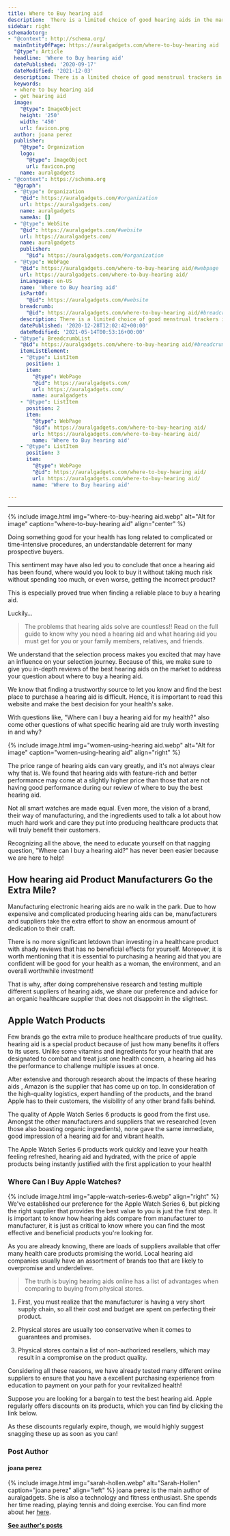 ```yaml
---
title: Where to Buy hearing aid
description:  There is a limited choice of good hearing aids in the market. Find out the FREE...
sidebar: right
schemadotorg:
- "@context": http://schema.org/
  mainEntityOfPage: https://auralgadgets.com/where-to-buy-hearing aid
  "@type": Article
  headline: 'Where to Buy hearing aid'
  datePublished: '2020-09-17'
  dateModified: '2021-12-03'
  description: There is a limited choice of good menstrual trackers in the market. Find out the FREE...
  keywords:
  - where to buy hearing aid
  - get hearing aid
  image:
    "@type": ImageObject
    height: '250'
    width: '450'
    url: favicon.png
  author: joana perez
  publisher:
    "@type": Organization
    logo:
      "@type": ImageObject
      url: favicon.png
    name: auralgadgets
- "@context": https://schema.org
  "@graph":
  - "@type": Organization
    "@id": https://auralgadgets.com/#organization
    url: https://auralgadgets.com/
    name: auralgadgets
    sameAs: []
  - "@type": WebSite
    "@id": https://auralgadgets.com/#website
    url: https://auralgadgets.com/
    name: auralgadgets
    publisher:
      "@id": https://auralgadgets.com/#organization
  - "@type": WebPage
    "@id": https://auralgadgets.com/where-to-buy-hearing aid/#webpage
    url: https://auralgadgets.com/where-to-buy-hearing aid/
    inLanguage: en-US
    name: 'Where to Buy hearing aid'
    isPartOf:
      "@id": https://auralgadgets.com/#website
    breadcrumb:
      "@id": https://auralgadgets.com/where-to-buy-hearing aid/#breadcrumblist
    description: There is a limited choice of good menstrual trackers in the market. Find out the FREE...
    datePublished: '2020-12-28T12:02:42+00:00'
    dateModified: '2021-05-14T00:53:16+00:00'
  - "@type": BreadcrumbList
    "@id": https://auralgadgets.com/where-to-buy-hearing aid/#breadcrumblist
    itemListElement:
    - "@type": ListItem
      position: 1
      item:
        "@type": WebPage
        "@id": https://auralgadgets.com/
        url: https://auralgadgets.com/
        name: auralgadgets
    - "@type": ListItem
      position: 2
      item:
        "@type": WebPage
        "@id": https://auralgadgets.com/where-to-buy-hearing aid/
        url: https://auralgadgets.com/where-to-buy-hearing aid/
        name: 'Where to Buy hearing aid'
    - "@type": ListItem
      position: 3
      item:
        "@type": WebPage
        "@id": https://auralgadgets.com/where-to-buy-hearing aid/
        url: https://auralgadgets.com/where-to-buy-hearing aid/
        name: 'Where to Buy hearing aid'

---
```

---
{% include image.html img="where-to-buy-hearing aid.webp" alt="Alt for image" caption="where-to-buy-hearing aid" align="center" %}

Doing something good for your health has long related to complicated or time-intensive procedures, an understandable deterrent for many prospective buyers.

This sentiment may have also led you to conclude that once a hearing aid has been found, where would you look to buy it without taking much risk without spending too much, or even worse, getting the incorrect product?

This is especially proved true when finding a reliable place to buy a hearing aid.

Luckily…

> The problems that hearing aids solve are countless!! Read on the full guide to know why you need a hearing aid and what hearing aid you must get for you or your  family members, relatives, and friends.

We understand that the selection process makes you excited that may have an influence on your selection journey. Because of this, we make sure to give you in-depth reviews of the best hearing aids on the market to address your question about where to buy a hearing aid.

We know that finding a trustworthy source to let you know and find the best place to purchase a hearing aid is difficult. Hence, it is important to read this website and make the best decision for your health's sake.

With questions like, "Where can I buy a hearing aid for my health?" also come other questions of what specific hearing aid are truly worth investing in and why?

{% include image.html img="women-using-hearing aid.webp" alt="Alt for image" caption="women-using-hearing aid" align="right" %}

The price range of hearing aids can vary greatly, and it's not always clear why that is. We found that hearing aids with feature-rich and better performance may come at a slightly higher price than those that are not having good performance during our review of where to buy the best hearing aid.

Not all smart watches are made equal. Even more, the vision of a brand, their way of manufacturing, and the ingredients used to talk a lot about how much hard work and care they put into producing healthcare products that will truly benefit their customers.

Recognizing all the above, the need to educate yourself on that nagging question, "Where can I buy a hearing aid?" has never been easier because we are here to help!

## How hearing aid Product Manufacturers Go the Extra Mile?
Manufacturing electronic hearing aids are no walk in the park. Due to how expensive and complicated producing hearing aids can be, manufacturers and suppliers take the extra effort to show an enormous amount of dedication to their craft.

There is no more significant letdown than investing in a healthcare product with shady reviews that has no beneficial effects for yourself. Moreover, it is worth mentioning that it is essential to purchasing a hearing aid that you are confident will be good for your health as a woman, the environment, and an overall worthwhile investment!

That is why, after doing comprehensive research and testing multiple different suppliers of hearing aids, we share our preference and advice for an organic healthcare supplier that does not disappoint in the slightest.

## Apple Watch Products

Few brands go the extra mile to produce healthcare products of true quality. hearing aid is a special product because of just how many benefits it offers to its users. Unlike some vitamins and ingredients for your health that are designated to combat and treat just one health concern, a hearing aid has the performance to challenge multiple issues at once.

After extensive and thorough research about the impacts of these hearing aids , Amazon is the supplier that has come up on top. In consideration of the high-quality logistics, expert handling of the products, and the brand Apple has to their customers, the visibility of any other brand falls  behind.

The quality of Apple Watch Series 6 products is good from the first use. Amongst the other manufacturers and suppliers that we researched (even those also boasting organic ingredients), none gave the same immediate, good impression of a hearing aid for and vibrant health.

The Apple Watch Series 6 products work quickly and leave your health feeling refreshed, hearing aid and hydrated, with the price of apple products being instantly justified with the first application to your health!

### Where Can I Buy Apple Watches?
{% include image.html img="apple-watch-series-6.webp" align="right" %}
We've established our preference for the Apple Watch Series 6, but picking the right supplier that provides the best value to you is just the first step. It is important to know how hearing aids compare from manufacturer to manufacturer, it is just as critical to know where you can find the most effective and beneficial products you're looking for.

As you are already knowing, there are loads of suppliers available that offer many health care products promising the world. Local hearing aid companies usually have an assortment of brands too that are likely to overpromise and underdeliver.

> The truth is buying hearing aids online has a list of advantages when comparing to buying from physical stores.

1. First, you must realize that the manufacturer is having a very short supply chain, so all their cost and budget are spent on perfecting their product.

2. Physical stores are usually too conservative when it comes to guarantees and promises.

3. Physical stores contain a list of non-authorized resellers, which may result in a compromise on the product quality.

Considering all these reasons, we have already tested many different online suppliers to ensure that you have a excellent purchasing experience from education to payment on your path for your revitalized health!

Suppose you are looking for a bargain to test the best hearing aid. Apple regularly offers discounts on its products, which you can find by clicking the link below.

As these discounts regularly expire, though, we would highly suggest snagging these up as soon as you can!

### Post Author
#### joana perez
{% include image.html img="sarah-hollen.webp" alt="Sarah-Hollen" caption="joana perez" align="left" %}
joana perez is the main author of auralgadgets. She is also a technology and fitness enthusiast. She spends her time reading, playing tennis and doing exercise. You can find more about her <a href="https://auralgadgets.com/about-us/">here</a>.

<b><a href="https://auralgadgets.com/authors/sarah-hollen/">See author's posts</a></b>

<a href="{{ author.twitter }}" data-uk-icon="icon: twitter" class="uk-icon-link uk-icon" target="_blank"></a>
<a href="{{ author.facebook }}" data-uk-icon="ratio: 1.4; icon: facebook" class="uk-icon-link uk-icon" target="_blank"></a>
